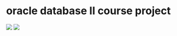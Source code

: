 # oracle database II course project

<img src="https://i.imgur.com/0FNrUcz.png">
<img src="https://i.imgur.com/ppbxHNA.png">
